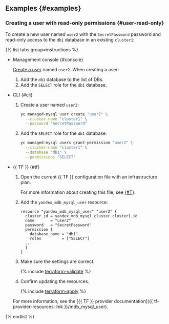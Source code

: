 ## Examples {#examples}

### Creating a user with read-only permissions {#user-read-only}

To create a new user named `user2` with the `SecretPassword` password and read-only access to the `db1` database in an existing `cluster1`:

{% list tabs group=instructions %}

- Management console {#console}

   [Create a user](../../managed-mysql/operations/cluster-users.md#adduser) named `user2`. When creating a user:

   1. Add the `db1` database to the list of DBs.
   1. Add the `SELECT` role for the `db1` database.

- CLI {#cli}

   1. Create a user named `user2`:

      ```bash
      yc managed-mysql user create "user2" \
        --cluster-name "cluster1" \
        --password "SecretPassword"
      ```

   1. Add the `SELECT` role for the `db1` database:

      ```bash
      yc managed-mysql users grant-permission "user2" \
        --cluster-name "cluster1" \
        --database "db1" \
        --permissions "SELECT"
      ```

- {{ TF }} {#tf}

   1. Open the current {{ TF }} configuration file with an infrastructure plan.

      For more information about creating this file, see [{#T}](../../managed-mysql/operations/cluster-create.md).

   1. Add the `yandex_mdb_mysql_user` resource:

      ```hcl
      resource "yandex_mdb_mysql_user" "user2" {
        cluster_id = yandex_mdb_mysql_cluster.cluster1.id
        name       = "user2"
        password   = "SecretPassword"
        permission {
          database_name = "db1"
          roles         = ["SELECT"]
        ...
        }
      }
      ```

   1. Make sure the settings are correct.

      {% include [terraform-validate](../../_includes/mdb/terraform/validate.md) %}

   1. Confirm updating the resources.

      {% include [terraform-apply](../../_includes/mdb/terraform/apply.md) %}

   For more information, see the [{{ TF }} provider documentation]({{ tf-provider-resources-link }}/mdb_mysql_user).

{% endlist %}
